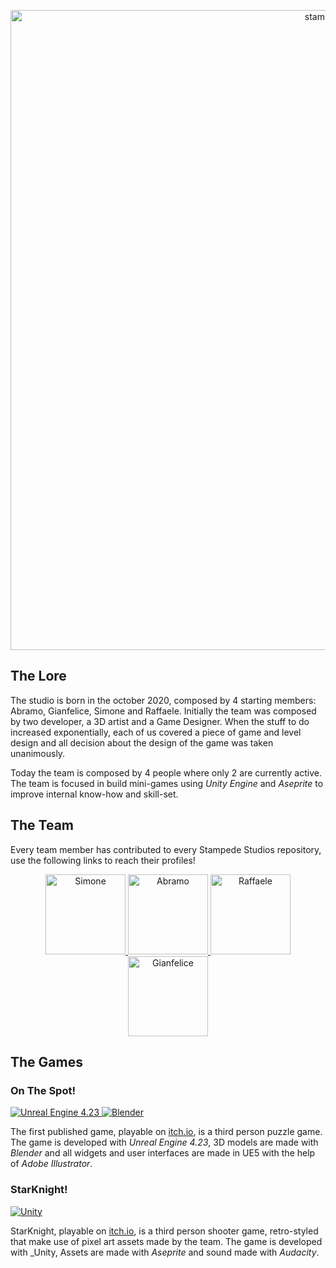 <p align="center">
  <img src="https://user-images.githubusercontent.com/39314951/158068553-e372c491-340f-4e2b-b809-2698d3ae0112.png" width="1024" title="stampede logo" />
</p>

## The Lore
The studio is born in the october 2020, composed by 4 starting members: Abramo, Gianfelice, Simone and Raffaele. Initially the team was composed by two developer, a 3D artist and a Game Designer. When the stuff to do increased exponentially, each of us covered a piece of game and level design and all decision about the design of the game was taken unanimously.

Today the team is composed by 4 people where only 2 are currently active. The team is focused in build mini-games using _Unity Engine_ and _Aseprite_ to improve internal know-how and skill-set.

## The Team
Every team member has contributed to every Stampede Studios repository, use the following links to reach their profiles!
<p align="center">
  <a href="https://github.com/simone-lungarella"> <img src="https://github.com/simone-lungarella.png" title="Simone" weight="128" height="128" /> </a>
  <a href="https://github.com/Lincoln-Ab"> <img src="https://github.com/Lincoln-Ab.png" title="Abramo" weight="128" height="128" /> </a>
  <a href="https://github.com/RLungarella13"> <img src="https://github.com/RLungarella13.png" title="Raffaele" weight="128" height="128" /> </a>
  <a href="https://github.com/GianfeliceLNG"> <img src="https://github.com/GianfeliceLNG.png" title="Gianfelice" weight="128" height="128" /> </a>
</p>

## The Games
### On The Spot!
<a href="https://www.unrealengine.com/en-US/"> <img src="https://img.shields.io/badge/-Unreal%20Engine-313131?style=for-the-badge&logo=unreal-engine&logoColor=white" title="Unreal Engine 4.23" /> </a>
<a href="https://www.blender.org/"> <img src="https://img.shields.io/badge/blender-%23F5792A.svg?style=for-the-badge&logo=blender&logoColor=white" title="Blender" /> </a>

The first published game, playable on [itch.io](https://surveiior.itch.io/on-the-spot), is a third person puzzle game. The game is developed
  with _Unreal Engine 4.23_, 3D models are made with _Blender_ and all widgets and user interfaces are made in UE5 with the help of _Adobe Illustrator_.
  
### StarKnight!
<a href="https://unity.com/"> <img src="https://img.shields.io/badge/Unity-100000?style=for-the-badge&logo=unity&logoColor=white" title="Unity" /> </a>

StarKnight, playable on [itch.io](https://surveiior.itch.io/starknight), is a third person shooter game, retro-styled that make use of pixel art assets made by the team. The game is developed
  with _Unity, Assets are made with _Aseprite_ and sound made with _Audacity_.
  
